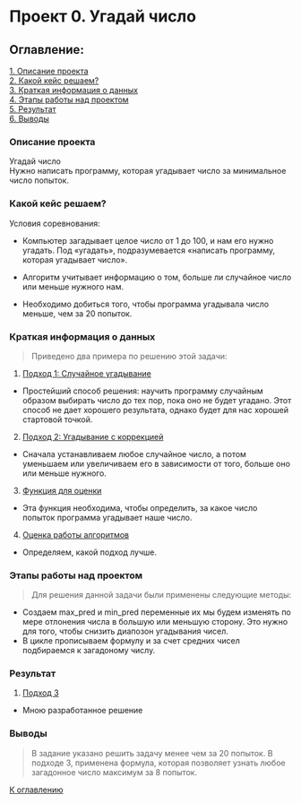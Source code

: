 # Проект 0. Угадай число 

## Оглавление:

[1. Описание проекта](README.md#описание-проекта)  
[2. Какой кейс решаем?](README.md#какой-кейс-решаем)  
[3. Краткая информация о данных](README.md#краткая-информация-о-данных)  
[4. Этапы работы над проектом](README.md#этапы-работы-над-проектом)  
[5. Результат](README.md#результат)  
[6. Выводы](README.md#выводы)  

### Описание проекта

Угадай число  
Нужно написать программу, которая угадывает число за минимальное число попыток.  

### Какой кейс решаем?

Условия соревнования:  
* Компьютер загадывает целое число от 1 до 100, и нам его нужно угадать. Под «угадать», подразумевается «написать программу, которая угадывает число». 

* Алгоритм учитывает информацию о том, больше ли случайное число или меньше нужного нам.  

* Необходимо добиться того, чтобы программа угадывала число меньше, чем за 20 попыток.  


### Краткая информация о данных

> Приведено два примера по решению этой задачи:
1. [Подход 1: Случайное угадывание](https://github.com/qv1k1/I_Win/blob/master/project_0/final_task_01.ipynb)
* Простейший способ решения: научить программу случайным образом выбирать число до тех пор, пока оно не будет угадано. Этот способ не дает хорошего результата, однако будет для нас хорошей стартовой точкой.  
2. [Подход 2: Угадывание с коррекцией](https://github.com/qv1k1/I_Win/blob/master/project_0/final_task_01.ipynb)
* Сначала устанавливаем любое случайное число, а потом уменьшаем или увеличиваем его в зависимости от того, больше оно или меньше нужного.
3. [Функция для оценки](https://github.com/qv1k1/I_Win/blob/master/project_0/final_task_01.ipynb)
* Эта функция необходима, чтобы определить, за какое число попыток программа угадывает наше число.
4. [Оценка работы алгоритмов](https://github.com/qv1k1/I_Win/blob/master/project_0/final_task_01.ipynb)
* Определяем, какой подход лучше.


### Этапы работы над проектом

>Для решения данной задачи были применены следующие методы:
* Создаем max_pred и min_pred переменные их мы будем изменять по мере отлонения числа в большую или меньшую сторону. Это нужно для того, чтобы снизить диапозон угадывания чисел.
* В цикле прописываем формулу и за счет средних чисел подбираемся к загадоному числу.


### Результат

1. [Подход 3](https://github.com/qv1k1/I_Win/blob/master/project_0/final_task_01.ipynb)
* Мною разработанное решение

### Выводы

> В задание указано решить задачу менее чем за 20 попыток. В подходе 3, применена формула, которая позволяет узнать любое загадонное число максимум за 8 попыток.

[К оглавлению](README.md#оглавление)

